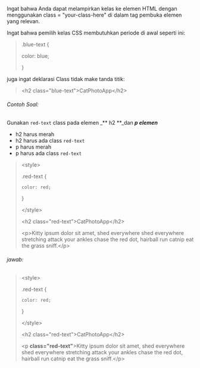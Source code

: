 Ingat bahwa Anda dapat melampirkan kelas ke elemen HTML dengan menggunakan class = "your-class-here" di dalam tag pembuka elemen yang relevan.

Ingat bahwa pemilih kelas CSS membutuhkan periode di awal seperti ini:

> .blue-text {
>
>   color: blue;
>
> }

juga ingat deklarasi Class tidak make tanda titik:

> &lt;h2 class="blue-text"&gt;CatPhotoApp&lt;/h2&gt;



###### Contoh Soal:

Gunakan `red-text` class pada elemen _** h2 **_dan _**p elemen**_

* h2 harus merah
* h2 harus ada class `red-text`
* p harus merah
* p harus ada class `red-text`

> &lt;style&gt;
>
>   .red-text {
>
>     color: red;
>
>   }
>
> &lt;/style&gt;
>
>
>
> &lt;h2 class="red-text"&gt;CatPhotoApp&lt;/h2&gt;
>
>
>
> &lt;p&gt;Kitty ipsum dolor sit amet, shed everywhere shed everywhere stretching attack your ankles chase the red dot, hairball run catnip eat the grass sniff.&lt;/p&gt;

###### jawab:

> &lt;style&gt;
>
>   .red-text {
>
>     color: red;
>
>   }
>
> &lt;/style&gt;
>
>
>
> &lt;h2 class="red-text"&gt;CatPhotoApp&lt;/h2&gt;
>
>
>
> &lt;p **class="red-text"**&gt;Kitty ipsum dolor sit amet, shed everywhere shed everywhere stretching attack your ankles chase the red dot, hairball run catnip eat the grass sniff.&lt;/p&gt;





